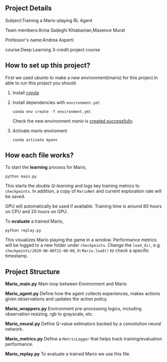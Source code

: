 ## Project Details
Subject:Training a Mario-playing RL Agent

Team members:Arina Sadeghi Khiabanian,Maxence Murat

Professor's name:Andrea Asperti

course:Deep Learning 3-credit project course



## How to set up this project?
 First we used ubunto to make a new environment(mario) for this project.In able to run this project you should:

1. Install [conda](https://www.anaconda.com/products/individual)
2. Install dependencies with `environment.yml`
    ```
    conda env create -f environment.yml
    ```
    Check the new environment *mario* is [created successfully](https://docs.conda.io/projects/conda/en/latest/user-guide/tasks/manage-environments.html#creating-an-environment-from-an-environment-yml-file).

3. Activate *mario* enviroment
    ```
    conda activate myenv
    ```

## How each file works?
To start the **learning** process for Mario,
```
python main.py
```
This starts the *double Q-learning* and logs key training metrics to `checkpoints`. In addition, a copy of `MarioNet` and current exploration rate will be saved.

GPU will automatically be used if available. Training time is around 80 hours on CPU and 20 hours on GPU.

To **evaluate** a trained Mario,
```
python replay.py
```
This visualizes Mario playing the game in a window. Performance metrics will be logged to a new folder under `checkpoints`. Change the `load_dir`, e.g. `checkpoints/2020-06-06T22-00-00`, in `Mario.load()` to check a specific timestamp.


## Project Structure
**Mario_main.py**
Main loop between Environment and Mario

**Mario_agent.py**
Define how the agent collects experiences, makes actions given observations and updates the action policy.

**Mario_wrappers.py**
Environment pre-processing logics, including observation resizing, rgb to grayscale, etc.

**Mario_neural.py**
Define Q-value estimators backed by a convolution neural network.

**Mario_metrics.py**
Define a `MetricLogger` that helps track training/evaluation performance.

**Mario_replay.py**
To evaluate a trained Mario we use this file.



